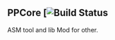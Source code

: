 ## PPCore  [![Build Status](https://travis-ci.org/PorPit/PPCore.svg?branch=master)
ASM tool and lib Mod for other.